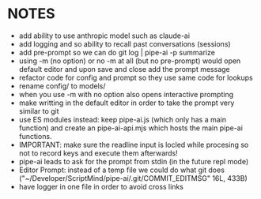 # NOTES

- add ability to use anthropic model such as claude-ai
- add logging and so ability to recall past conversations (sessions)
- add pre-prompt so we can do git log | pipe-ai -p summarize
- using -m (no option) or no -m at all (but no pre-prompt) would open default editor
and upon save and close add the prompt message
- refactor code for config and prompt so they use same code for lookups
- rename config/ to models/
- when you use -m with no option also opens interactive prompting
- make writting in the default editor in order to take the prompt very similar to git 
- use ES modules instead: keep pipe-ai.js (which only has a main function) and create an pipe-ai-api.mjs which hosts the main pipe-ai functions.
- IMPORTANT: make sure the readline input is locled while procesing so not to record keys and execute them afterwards!
- pipe-ai leads to ask for the prompt from stdin (in the future repl mode)
- Editor Prompt: instead of a temp file we could do what git does ("~/Developer/ScriptMind/pipe-ai/.git/COMMIT_EDITMSG" 16L, 433B)
- have logger in one file in order to avoid cross links
